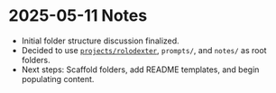 # 2025-05-11 Notes

- Initial folder structure discussion finalized.
- Decided to use [`projects/rolodexter`](../projects/rolodexter/README.md), `prompts/`, and `notes/` as root folders.
- Next steps: Scaffold folders, add README templates, and begin populating content.
